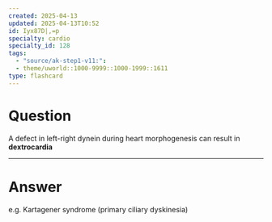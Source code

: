 ```yaml
---
created: 2025-04-13
updated: 2025-04-13T10:52
id: Iyx87D|,=p
specialty: cardio
specialty_id: 128
tags:
  - "source/ak-step1-v11:": 
  - theme/uworld::1000-9999::1000-1999::1611
type: flashcard
---
```


# Question
A defect in left-right dynein during heart morphogenesis can result in **dextrocardia**

---

# Answer
e.g. Kartagener syndrome (primary ciliary dyskinesia)